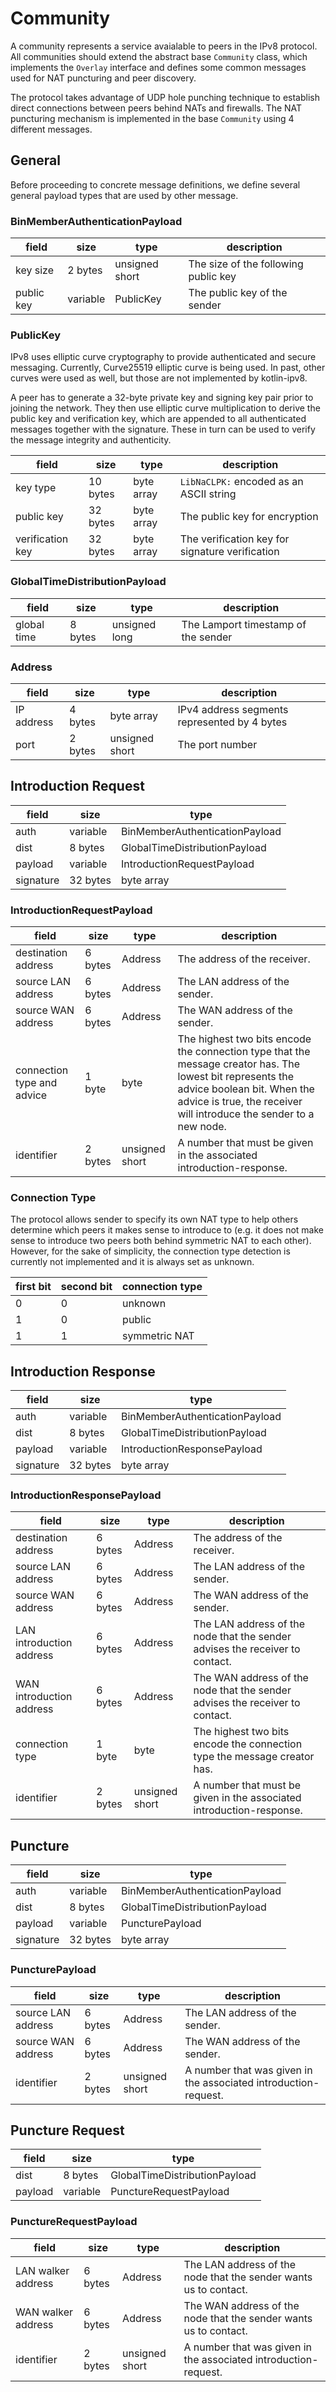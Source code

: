 # Community

A community represents a service avaialable to peers in the IPv8 protocol. All communities should extend the abstract base `Community` class, which implements the `Overlay` interface and defines some common messages used for NAT puncturing and peer discovery.

The protocol takes advantage of UDP hole punching technique to establish direct connections between peers behind NATs and firewalls. The NAT puncturing mechanism is implemented in the base `Community` using 4 different messages.

## General

Before proceeding to concrete message definitions, we define several general payload types that are used by other message.

### BinMemberAuthenticationPayload

field | size | type | description
--- | --- | --- | ---
key size | 2 bytes | unsigned short | The size of the following public key
public key | variable | PublicKey | The public key of the sender

### PublicKey

IPv8 uses elliptic curve cryptography to provide authenticated and secure messaging. Currently, Curve25519 elliptic curve is being used. In past, other curves were used as well, but those are not implemented by kotlin-ipv8.

A peer has to generate a 32-byte private key and signing key pair prior to joining the network. They then use elliptic curve multiplication to derive the public key and verification key, which are appended to all authenticated messages together with the signature. These in turn can be used to verify the message integrity and authenticity.

field | size | type | description
--- | --- | --- | ---
key type | 10 bytes | byte array | `LibNaCLPK:` encoded as an ASCII string
public key | 32 bytes | byte array | The public key for encryption
verification key | 32 bytes | byte array | The verification key for signature verification

### GlobalTimeDistributionPayload

field | size | type | description
--- | --- | --- | ---
global time | 8 bytes | unsigned long | The Lamport timestamp of the sender

### Address

field | size | type | description
--- | --- | --- | ---
IP address | 4 bytes | byte array | IPv4 address segments represented by 4 bytes
port | 2 bytes | unsigned short | The port number

## Introduction Request

field | size | type
--- | --- | ---
auth | variable | BinMemberAuthenticationPayload
dist | 8 bytes | GlobalTimeDistributionPayload
payload | variable | IntroductionRequestPayload
signature | 32 bytes | byte array

### IntroductionRequestPayload

field | size | type | description
--- | --- | --- | ---
destination address | 6 bytes | Address | The address of the receiver.
source LAN address | 6 bytes | Address | The LAN address of the sender.
source WAN address | 6 bytes | Address | The WAN address of the sender.
connection type and advice | 1 byte | byte | The highest two bits encode the connection type that the message creator has. The lowest bit represents the advice boolean bit. When the advice is true, the receiver will introduce the sender to a new node.
identifier | 2 bytes | unsigned short | A number that must be given in the associated introduction-response.

### Connection Type

The protocol allows sender to specify its own NAT type to help others determine which peers it makes sense to introduce to (e.g. it does not make sense to introduce two peers both behind symmetric NAT to each other). However, for the sake of simplicity, the connection type detection is currently not implemented and it is always set as unknown.

first bit | second bit | connection type
--- | --- | ---
0 | 0 | unknown
1 | 0 | public
1 | 1 | symmetric NAT

## Introduction Response

field | size | type
--- | --- | ---
auth | variable | BinMemberAuthenticationPayload
dist | 8 bytes | GlobalTimeDistributionPayload
payload | variable | IntroductionResponsePayload
signature | 32 bytes | byte array

### IntroductionResponsePayload

field | size | type | description
--- | --- | --- | ---
destination address | 6 bytes | Address | The address of the receiver.
source LAN address | 6 bytes | Address | The LAN address of the sender.
source WAN address | 6 bytes | Address | The WAN address of the sender.
LAN introduction address | 6 bytes | Address | The LAN address of the node that the sender advises the receiver to contact.
WAN introduction address | 6 bytes | Address | The WAN address of the node that the sender advises the receiver to contact.
connection type | 1 byte | byte | The highest two bits encode the connection type the message creator has.
identifier | 2 bytes | unsigned short | A number that must be given in the associated introduction-response.

## Puncture

field | size | type
--- | --- | ---
auth | variable | BinMemberAuthenticationPayload
dist | 8 bytes | GlobalTimeDistributionPayload
payload | variable | PuncturePayload
signature | 32 bytes | byte array

### PuncturePayload

field | size | type | description
--- | --- | --- | ---
source LAN address | 6 bytes | Address | The LAN address of the sender.
source WAN address | 6 bytes | Address | The WAN address of the sender.
identifier | 2 bytes | unsigned short | A number that was given in the associated introduction-request.

## Puncture Request

field | size | type
--- | --- | ---
dist | 8 bytes | GlobalTimeDistributionPayload
payload | variable | PunctureRequestPayload

### PunctureRequestPayload

field | size | type | description
--- | --- | --- | ---
LAN walker address | 6 bytes | Address | The LAN address of the node that the sender wants us to contact.
WAN walker address | 6 bytes | Address | The WAN address of the node that the sender wants us to contact.
identifier | 2 bytes | unsigned short | A number that was given in the associated introduction-request.
